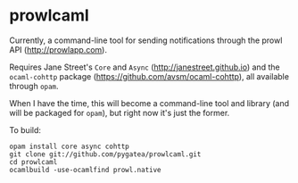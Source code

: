 # prowlcaml

Currently, a command-line tool for sending notifications through the prowl API
(http://prowlapp.com). 

Requires Jane Street's `Core` and `Async` (http://janestreet.github.io) and the
`ocaml-cohttp` package (https://github.com/avsm/ocaml-cohttp), all available
through `opam`.

When I have the time, this will become a command-line tool and library (and
will be packaged for `opam`), but right now it's just the former.

To build:

    opam install core async cohttp
    git clone git://github.com/pygatea/prowlcaml.git
    cd prowlcaml
    ocamlbuild -use-ocamlfind prowl.native
